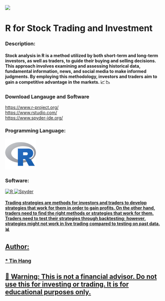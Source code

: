 <img src="R.PNG">

# R for Stock Trading and Investment  
### Description:
#### Stock analysis in R is a method utilized by both short-term and long-term investors, as well as traders, to guide their buying and selling decisions. This approach involves examining and assessing historical data, fundamental information, news, and social media to make informed judgments. By employing this methodology, investors and traders aim to gain a competitive advantage in the markets. :chart_with_upwards_trend: :chart_with_downwards_trend:  

### Download Langauge and Software  
https://www.r-project.org/    
https://www.rstudio.com/  
https://www.spyder-ide.org/

<h3 align="left"> Programming Language:</h3>
<p align="left">  </a> <a href="https://www.r-project.org/" target="_blank"> <img src="https://raw.githubusercontent.com/github/explore/80688e429a7d4ef2fca1e82350fe8e3517d3494d/topics/r/r.png" alt="R" width="100" height="100"/> </a> </p>  

<h3 align="left"> Software:</h3>
<p align="left">  </a> <a href="https://www.rstudio.com/" target="_blank"> <img src="https://www.kindpng.com/picc/m/235-2350384_r-studio-logo-transparent-hd-png-download.png" alt="R" width="250" height="100"/> </a> <a href="https://www.spyder-ide.org/" target="_blank"> <img src="https://www.kindpng.com/picc/m/86-862450_spyder-python-logo-png-transparent-png.png" alt="Spyder" width="100" height="100"/> </p>  

#### Trading strategies are methods for investors and traders to develop strategies that work for them in order to gain profits. On the other hand, traders need to find the right methods or strategies that work for them. Traders need to test their strategies through backtesting; however, strategies might not work in live trading compared to testing on past data. :bar_chart:  


## Author:  
### * Tin Hang  
## 🔴 Warning: This is not a financial advisor. Do not use this for investing or trading. It is for educational purposes only.  
